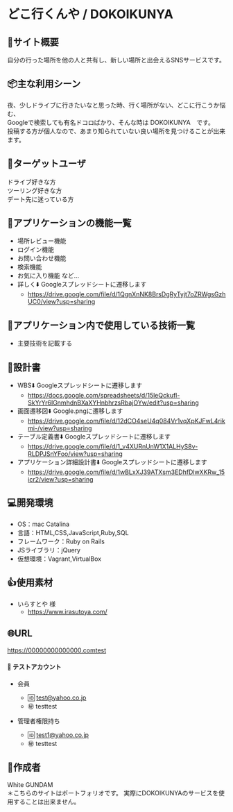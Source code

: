 # どこ行くんや / DOKOIKUNYA


## :bicyclist:サイト概要
自分の行った場所を他の人と共有し、新しい場所と出会えるSNSサービスです。


## :package:主な利用シーン
夜、少しドライブに行きたいなと思った時、行く場所がない、どこに行こうか悩む、<br>
Googleで検索しても有名ドコロばかり、そんな時は DOKOIKUNYA　です。<br>
投稿する方が個人なので、あまり知られていない良い場所を見つけることが出来ます。


## :school_satchel:ターゲットユーザ
ドライブ好きな方<br>
ツーリング好きな方<br>
デート先に迷っている方

## :page_facing_up:アプリケーションの機能一覧
- 場所レビュー機能
- ログイン機能
- お問い合わせ機能
- 検索機能
- お気に入り機能 など...
- 詳しく:arrow_down: Googleスプレッドシートに遷移します
	- https://drive.google.com/file/d/1QgnXnNK8BrsDgRyTyjt7oZRWgsGzhUC0/view?usp=sharing


## :page_facing_up:アプリケーション内で使用している技術一覧
- 主要技術を記載する

## :page_facing_up:設計書
- WBS:arrow_down: Googleスプレッドシートに遷移します
	- https://docs.google.com/spreadsheets/d/15leQckufl-SkYrYr6IGnmhdnBXaXYHnbhrzsRbajOYw/edit?usp=sharing
- 画面遷移図:arrow_down: Google.pngに遷移します
	- https://drive.google.com/file/d/12dCO4seU4q084Vr1vqXpKJFwL4rikmi-/view?usp=sharing
- テーブル定義書:arrow_down: Googleスプレッドシートに遷移します
	- https://drive.google.com/file/d/1_v4XURnUnW1X1ALHyS8v-RLDPJSnYFoo/view?usp=sharing
- アプリケーション詳細設計書:arrow_down: Googleスプレッドシートに遷移します
	- https://drive.google.com/file/d/1wBLxXJ39ATXsm3EDhfDlwXKRw_15icr2/view?usp=sharing

## :computer:開発環境
- OS：mac Catalina
- 言語：HTML,CSS,JavaScript,Ruby,SQL
- フレームワーク：Ruby on Rails
- JSライブラリ：jQuery
- 仮想環境：Vagrant,VirtualBox


## :+1:使用素材
- いらすとや 様
	- https://www.irasutoya.com/


## :globe_with_meridians:URL
 https://00000000000000.comtest


#### :couple: テストアカウント
- 会員
	- :id: test@yahoo.co.jp
	- :secret: testtest

- 管理者権限持ち
	- :id: test1@yahoo.co.jp
	- :secret: testtest


## :bust_in_silhouette:作成者
White GUNDAM<br>
＊こちらのサイトはポートフォリオです。
実際にDOKOIKUNYAのサービスを使用することは出来ません。

